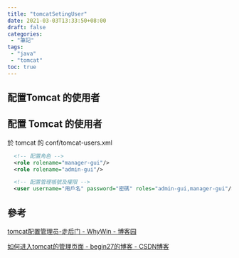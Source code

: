 ```yaml
---
title: "tomcatSetingUser"
date: 2021-03-03T13:33:50+08:00
draft: false    
categories:
 - "筆記"
tags:
 - "java"
 - "tomcat"
toc: true
---
```


## 配置Tomcat 的使用者

<!--more-->

## 配置 Tomcat 的使用者

於 tomcat 的 conf/tomcat-users.xml

```xml
  <!-- 配置角色 -->
  <role rolename="manager-gui"/>
  <role rolename="admin-gui"/>

  <!-- 配置管理帳號及權限 -->
  <user username="用戶名" password="密碼" roles="admin-gui,manager-gui"/>

```

## 參考

[tomcat配置管理员-走后门 - WhyWin - 博客园](https://www.cnblogs.com/0201zcr/p/6668010.html)

[如何进入tomcat的管理页面 - begin27的博客 - CSDN博客](https://blog.csdn.net/begin27/article/details/50966261)
